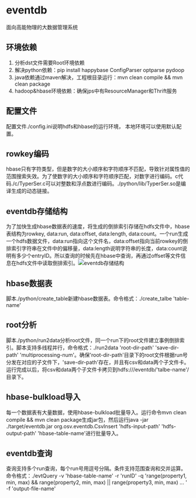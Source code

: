 # eventdb
面向高能物理的大数据管理系统

## 环境依赖
1. 分析dst文件需要Root环境依赖
2. 解决python依赖：pip install happybase ConfigParser optparse pydoop
3. java依赖通过maven解决，工程根目录运行：mvn clean compile && mvn clean package
4. hadoop&hbase环境依赖：确保jps中有ResourceManager和Thrift服务

## 配置文件
配置文件./config.ini说明hdfs和hbase的运行环境， 本地环境可以使用默认配置。

## rowkey编码
hbase只有字符类型，但是数字的大小顺序和字符顺序不匹配，导致针对属性值的范围搜索失效。为了使数字的大小顺序和字符顺序匹配，对数字进行编码。c代码./c/TyperSer.c可以对整数和浮点数进行编码。./python/lib/TyperSer.so是编译生成的动态链接。

## eventdb存储结构
为了加快生成hbase数据表的速度，将生成的倒排索引存储在hdfs文件中，hbase表结构为rowkey, data:run, data:offset, data:length, data:count。一个run生成一个hdfs数据文件，data:run指向这个文件名，data:offset指向当前rowkey的倒排索引字符串在文件中的偏移量，data:length说明字符串的长度，data:count说明有多少个entryID。所以查询的时候先在hbase中查询，再通过offset等文件信息在hdfs文件中读取倒排索引。![eventdb存储结构](http://img.blog.csdn.net/20171024114336587?watermark/2/text/aHR0cDovL2Jsb2cuY3Nkbi5uZXQvaGVsbG94aXl1ZQ==/font/5a6L5L2T/fontsize/400/fill/I0JBQkFCMA==/dissolve/70/gravity/SouthEast)

## hbase数据表
脚本./python/create_table新建hbase数据表。命令格式：./create_talbe 'table-name'

## root分析
脚本./python/run2data分析root文件，同一个run下的root文件建立事例倒排索引。脚本支持多线程并行，命令格式：./run2data 'root-dir-path' 'save-dir-path' 'multiprocessing-num'。确保'root-dir-path'目录下的root文件根据run号分发在对应的子文件下，'save-dir-path'存在，并且有csv和data两个子文件卡。运行完成以后，将csv和data两个子文件卡拷贝到hdfs:///eventdb/'talbe-name'/目录下。

## hbase-bulkload导入
每一个数据表有大量数据，使用hbase-bulkload批量导入。运行命令mvn clean compile && mvn clean package生成jar包，然后运行java -jar ./target/eventdb.jar org.osv.eventdb.CsvInsert 'hdfs-input-path' 'hdfs-output-path' 'hbase-table-name'进行批量导入。

## eventdb查询
查询支持多个run查询，每个run号用逗号分隔。条件支持范围查询和交并运算。命令格式：./evtQuery -v 'hbase-table-name' -r 'runID' -q 'range(property1, min, max) && range(property2, min, max) || range(property3, min, max) ... ' -f 'output-file-name'
